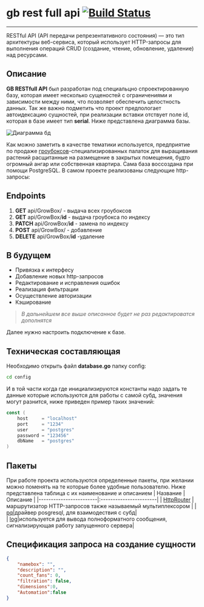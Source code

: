 # gb rest full api [![Build Status](https://travis-ci.org/joemccann/dillinger.svg?branch=master)](https://travis-ci.org/joemccann/dillinger)
***
RESTful API (API передачи репрезентативного состояния) — это тип архитектуры веб-сервиса, который использует HTTP-запросы для выполнения операций CRUD (создание, чтение, обновление, удаление) над ресурсами. 

## Описание
__GB RESTfull API__ был разработан под специальцно спроектированную базу, которая имеет несколько сущеностей с ограничениями и зависимости между ними, что позволяет обеспечить целостность данных. Так же важно подметить что проект предпологает автоидексацию сущностей, при реализации вставки отствует поле id, которая в базе имеет тип __serial__. Ниже представлена диаграмма базы. 

![Диаграмма бд](https://media.discordapp.net/attachments/1217879745903988838/1217879775851446342/TOlKk6PABbM.png?ex=661816ed&is=6605a1ed&hm=eafb51c03c96c6c2b8b1da71ece4002b1ba2a98dc889083283e746cd08bb5c1f&=&format=webp&quality=lossless&width=866&height=527)

Как можно заметить в качестве тематики используется, предприятие по продаже [гроубоксов](https://en.wikipedia.org/wiki/Grow_box)-специализированных палаток для выращивания растений расщитанные на размещение в закрытых помещения, будто огромный ангар или собственная квартира. Сама база воссоздана при помощи PostgreSQL. В самом проекте реализованы следующие http-запросы:

## Endpoints

1. __GET__ api/GrowBox/ - выдача всех гроубоксов
2. __GET__ api/GrowBox/__id__ - выдача гроубокса по индексу
3. __PATCH__ api/GrowBox/__id__ - замена по индексу
4. __POST__  api/GrowBox/ - добавление 
5. __DELETE__ api/GrowBox/__id__ -удаление

## В будущем

- Привязка к интерфесу 
- Добавление новых http-запросов
- Редактирование и исправления ошибок
- Реализация фильтрации
- Осуществление авторизации
- Кэширование

>_В дальнейшем все выше описанное будет не раз редактироватся дополнятся_



Далее нужно настроить подключение к базе.

## Техническая составляющая

Необходимо открыть файл __database.go__ папку config:
```sh
cd config
```
И в той части когда где инициализируются константы надо задать те данные которые используются для работы с самой субд, значения могут разнится, ниже приведен пример таких значений:
```go
const (
	host     = "localhost"
	port     = "1234"
	user     = "postgres"
	password = "123456"
	dbName   = "postgres"
)
```

## Пакеты
При работе проекта используются определенные пакеты, при желании можно поменять на те которые более удобные пользователю. Ниже представлена таблица с их наименование и описанием
|        Название        |        Описание        |
|------------------------|:-----------------------|
| [HttpRouter](https://github.com/julienschmidt/httprouter) | маршрутизатор HTTP-запросов также называемый мультиплексором |
| [pq](https://pkg.go.dev/github.com/lib/pq@v1.10.9)|драйвер posgresql, для взаимодествия с субд|          
| [log](https://pkg.go.dev/github.com/rs/zerolog@v1.32.0/log)|используется для вывода полноформатного сообщения, сигнализирующая работу запущенного сервера|

## Cпецификация запроса на создание сущности

```json
{
	"namebox": "",
    "description": "",
    "count_fans": 0,
    "filtration": false,
    "dimensions":0,
    "Automation":false
}

```



